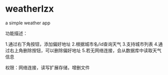 # weatherlzx
a simple weather app

功能描述：

1.通过右下角按钮，添加偏好地址
2.根据城市名/id查询天气
3.支持城市列表
4.通过右上角删除按钮，可以删除偏好地址
5.若无网络连接，会从数据库中读取天气信息

权限：网络连接，读写扩展存储，增删文件

